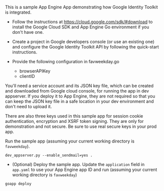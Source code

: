 This is a sample App Engine App demonstrating how Google Identity Toolkit is
integrated.

- Follow the instructions at https://cloud.google.com/sdk/#download to install
the Google Cloud SDK and App Engine Go environment if you don't have one.

- Create a project in Google developers console (or use an existing one) and
configure the Google Identity Toolkit API by following the quick-start
instructions.

- Provide the following configuration in favweekday.go
  * browserAPIKey
  * clientID

You'll need a service account and its JSON key file, which can be created and
downloaded from Google cloud console, for running the app in dev appserver.
If you deploy it to App Engine, they are not required so that you can keep the
JSON key file in a safe location in your dev environment and don't need to
upload it.

There are also three keys used in this sample app for session cookie
authentication, encryption and XSRF token signing. They are only for
demonstration and not secure. Be sure to use real secure keys in your prod app.

Run the sample app (assuming your current working directory is `favweekday`).
```
dev_appserver.py --enable_sendmail=yes .
```

- (Optional) Deploy the sample app. Update the `application` field in `app.yaml`
to use your App Engine app ID and run (assuming your current working directory
is `favweekday`)
```
goapp deploy
```
